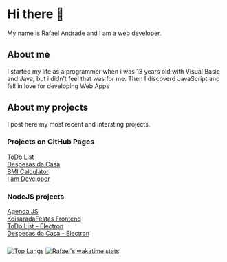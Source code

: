 # Hi there 👋
My name is Rafael Andrade and I am a web developer.
## About me
I started my life as a programmer when i was 13 years old with Visual Basic and Java, but i didn't feel that was for me. Then I discoverd JavaScript and fell in love for developing Web Apps
## About my projects
I post here my most recent and intersting projects. <br>
### Projects on GitHub Pages
[ToDo List](https://andraderafa72.github.io/todolist) <br>
[Despesas da Casa](https://andraderafa72.github.io/despesas-da-casa) <br>
[BMI Calculator](https://andraderafa72.github.io/calculadora-de-imc) <br>
[I am Developer](https://andraderafa72.github.io/I-Am-Developer) <br>

### NodeJS projects
[Agenda JS](https://github.com/andraderafa72/Agenda-JS) <br>
[KoisaradaFestas Frontend](https://github.com/andraderafa72/koisaradafestas-frontend) <br>
[ToDo List - Electron](https://github.com/andraderafa72/todolist-electron) <br>
[Despesas da Casa - Electron](https://github.com/andraderafa72/despesas-da-casa-electron) <br>
#####
[![Top Langs](https://github-readme-stats.vercel.app/api/top-langs/?username=andraderafa72&langs_count=8&theme=tokyonight)](https://github.com/anuraghazra/github-readme-stats)
[![Rafael's wakatime stats](https://github-readme-stats.vercel.app/api/wakatime?username=andraderafa72)](https://github.com/anuraghazra/github-readme-stats)
<!--
**andraderafa72/andraderafa72** is a ✨ _special_ ✨ repository because its `README.md` (this file) appears on your GitHub profile.

![Rafael's GitHub stats](https://github-readme-stats.vercel.app/api?username=andraderafa72&show_icons=true)
[![Readme Card](https://github-readme-stats.vercel.app/api/pin/?username=andraderafa72&repo=Agenda-JS)](https://github.com/anuraghazra/github-readme-stats)



Here are some ideas to get you started:

- 🔭 I’m currently working on ...
- 🌱 I’m currently learning ...
- 👯 I’m looking to collaborate on ...
- 🤔 I’m looking for help with ...
- 💬 Ask me about ...
- 📫 How to reach me: ...
- 😄 Pronouns: ...
- ⚡ Fun fact: ...
-->
